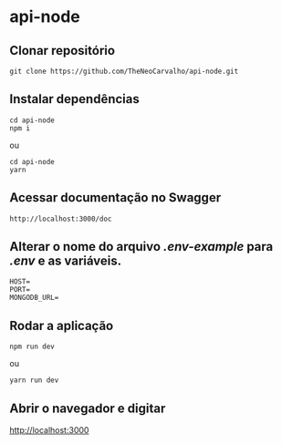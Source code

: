 # api-node

## Clonar repositório

```
git clone https://github.com/TheNeoCarvalho/api-node.git
```

## Instalar dependências

```
cd api-node
npm i
```

ou

```
cd api-node
yarn
```

## Acessar documentação no Swagger

```
http://localhost:3000/doc
```
## Alterar o nome do arquivo _.env-example_ para _.env_ e as variáveis.

```
HOST=
PORT=
MONGODB_URL=
```

## Rodar a aplicação

```
npm run dev
```

ou

```
yarn run dev
```

## Abrir o navegador e digitar

[http://localhost:3000](http://localhots:3000)
